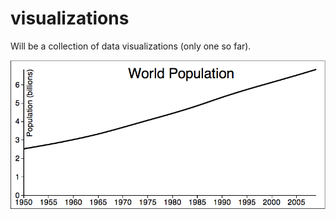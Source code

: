 visualizations
==============

Will be a collection of data visualizations (only one so far).

<a href="http://curran.github.io/visualizations/population/"><img src="population/screenshot.png"></img></a>
